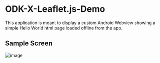 # ODK-X-Leaflet.js-Demo

This application is meant to display a custom Android Webview showing a simple Hello World html page loaded offline from the app.

## Sample Screen

![image](https://user-images.githubusercontent.com/92179262/138687651-578d0e61-0532-4b63-9224-85c5d2d7c640.png)

